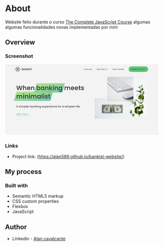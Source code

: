 # About
Website feito durante o curso [The Complete JavaScript Course](https://www.udemy.com/course/the-complete-javascript-course/) algumas algumas funcionalidades novas implementadas por mim

## Overview

### Screenshot

![](./screenshot.jpg)

### Links

- Project link: (https://alan589.github.io/bankist-website/)

## My process

### Built with

- Semantic HTML5 markup
- CSS custom properties
- Flexbox
- JavaScript

## Author

- Linkedin - [Alan cavalcante](https://www.linkedin.com/in/alan-cavalcante-382051206/)

